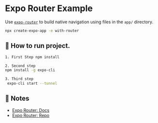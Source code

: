 # Expo Router Example

Use [`expo-router`](https://expo.github.io/router) to build native navigation using files in the `app/` directory.

```sh
npx create-expo-app -e with-router
```
## 🚀 How to run project.

```sh
1. First Step npm install 

2. Second step
npm install -g expo-cli

3. Third step
 expo-cli start --tunnel

```


## 📝 Notes

- [Expo Router: Docs](https://expo.github.io/router)
- [Expo Router: Repo](https://github.com/expo/router)
